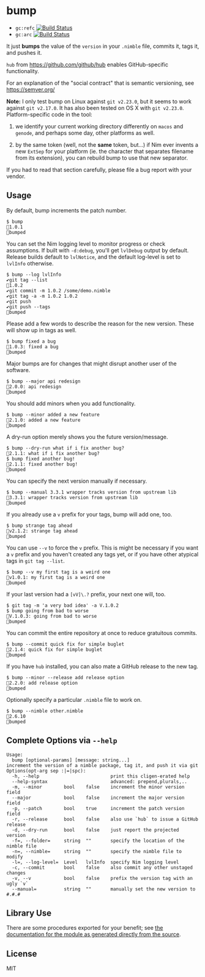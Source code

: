 # bump
- `gc:refc` [![Build Status](https://travis-ci.org/disruptek/bump.svg?branch=master)](https://travis-ci.org/disruptek/bump)
- `gc:arc` [![Build Status](https://travis-ci.org/disruptek/bump.svg?branch=arc)](https://travis-ci.org/disruptek/bump)

It just **bumps** the value of the `version` in your `.nimble` file, commits it, tags it, and pushes it.

`hub` from https://github.com/github/hub enables GitHub-specific functionality.

For an explanation of the "social contract" that is semantic versioning, see https://semver.org/

**Note:** I only test bump on Linux against `git v2.23.0`, but it seems to work against `git v2.17.0`.  It has also been tested on OS X with `git v2.23.0`.  Platform-specific code in the tool:

1. we identify your current working directory differently on `macos` and `genode`, and perhaps some day, other platforms as well.

1. by the same token (well, not the **same** token, but...) if Nim ever invents a new `ExtSep` for your platform (ie. the character that separates filename from its extension), you can rebuild bump to use that new separator.

If you had to read that section carefully, please file a bug report with your vendor.

## Usage

By default, bump increments the patch number.
```
$ bump
🎉1.0.1
🍻bumped
```

You can set the Nim logging level to monitor progress or check assumptions.
If built with `-d:debug`, you'll get `lvlDebug` output by default. Release
builds default to `lvlNotice`, and the default log-level is set to `lvlInfo`
otherwise.

```
$ bump --log lvlInfo
✔️git tag --list
🎉1.0.2
✔️git commit -m 1.0.2 /some/demo.nimble
✔️git tag -a -m 1.0.2 1.0.2
✔️git push
✔️git push --tags
🍻bumped
```

Please add a few words to describe the reason for the new version. These will
show up in tags as well.
```
$ bump fixed a bug
🎉1.0.3: fixed a bug
🍻bumped
```

Major bumps are for changes that might disrupt another user of the software.
```
$ bump --major api redesign
🎉2.0.0: api redesign
🍻bumped
```

You should add minors when you add functionality.
```
$ bump --minor added a new feature
🎉2.1.0: added a new feature
🍻bumped
```

A dry-run option merely shows you the future version/message.
```
$ bump --dry-run what if i fix another bug?
🎉2.1.1: what if i fix another bug?
$ bump fixed another bug!
🎉2.1.1: fixed another bug!
🍻bumped
```

You can specify the next version manually if necessary.
```
$ bump --manual 3.3.1 wrapper tracks version from upstream lib
🎉3.3.1: wrapper tracks version from upstream lib
🍻bumped
```

If you already use a `v` prefix for your tags, bump will add one, too.
```
$ bump strange tag ahead
🎉v2.1.2: strange tag ahead
🍻bumped
```

You can use `--v` to force the `v` prefix. This is might be necessary if you
want a `v` prefix and you haven't created any tags yet, or if you have other
atypical tags in `git tag --list`.
```
$ bump --v my first tag is a weird one
🎉v1.0.1: my first tag is a weird one
🍻bumped
```

If your last version had a `[vV]\.?` prefix, your next one will, too.
```
$ git tag -m 'a very bad idea' -a V.1.0.2
$ bump going from bad to worse
🎉V.1.0.3: going from bad to worse
🍻bumped
```

You can commit the entire repository at once to reduce gratuitous commits.
```
$ bump --commit quick fix for simple buglet
🎉2.1.4: quick fix for simple buglet
🍻bumped
```

If you have `hub` installed, you can also mate a GitHub release to the new tag.
```
$ bump --minor --release add release option
🎉2.2.0: add release option
🍻bumped
```

Optionally specify a particular `.nimble` file to work on.
```
$ bump --nimble other.nimble
🎉2.6.10
🍻bumped
```

## Complete Options via `--help`
```
Usage:
  bump [optional-params] [message: string...]
increment the version of a nimble package, tag it, and push it via git
Options(opt-arg sep :|=|spc):
  -h, --help                          print this cligen-erated help
  --help-syntax                       advanced: prepend,plurals,..
  -m, --minor        bool    false    increment the minor version field
  --major            bool    false    increment the major version field
  -p, --patch        bool    true     increment the patch version field
  -r, --release      bool    false    also use `hub` to issue a GitHub release
  -d, --dry-run      bool    false    just report the projected version
  -f=, --folder=     string  ""       specify the location of the nimble file
  -n=, --nimble=     string  ""       specify the nimble file to modify
  -l=, --log-level=  Level   lvlInfo  specify Nim logging level
  -c, --commit       bool    false    also commit any other unstaged changes
  -v, --v            bool    false    prefix the version tag with an ugly `v`
  --manual=          string  ""       manually set the new version to #.#.#
```

## Library Use
There are some procedures exported for your benefit; see [the documentation for the module as generated directly from the source](https://disruptek.github.io/bump/bump.html).

## License
MIT
